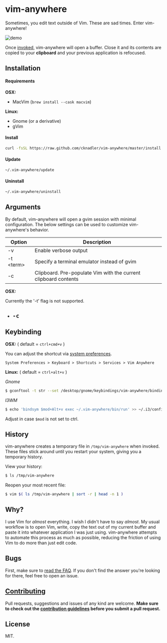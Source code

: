 # vim-anywhere

Sometimes, you edit text outside of Vim. These are sad times. Enter
vim-anywhere!

![demo](assets/demo.gif)

Once [invoked](#keybinding), vim-anywhere will open a buffer. Close it and its
contents are copied to your **clipboard** and your previous application is
refocused.

## Installation

#### Requirements

**OSX:**

-   MacVim (`brew install --cask macvim`)

**Linux:**

-   Gnome (or a derivative)
-   gVim

#### Install

```bash
curl -fsSL https://raw.github.com/cknadler/vim-anywhere/master/install | bash
```

#### Update

```bash
~/.vim-anywhere/update
```

#### Uninstall

```bash
~/.vim-anywhere/uninstall
```

## Arguments

By default, vim-anywhere will open a gvim session with minimal configuration. The below settings can be used to customize vim-anywhere's behavior.

| Option      | Description                                                     |
| ----------- | --------------------------------------------------------------- |
| -v          | Enable verbose output                                           |
| -t \<term\> | Specify a terminal emulator instead of gvim                     |
| -c          | Clipboard. Pre-populate Vim with the current clipboard contents |

**OSX:**

Currently the '-t' flag is not supported.

-   ## `-c`

## Keybinding

**OSX:** ( default = `ctrl+cmd+v` )

You can adjust the shortcut via [system preferences](assets/shortcut.png).

```
System Preferences > Keyboard > Shortcuts > Services > Vim Anywhere
```

**Linux:** ( default = `ctrl+alt+v` )

_Gnome_

```bash
$ gconftool -t str --set /desktop/gnome/keybindings/vim-anywhere/binding <custom binding>
```

_I3WM_

```bash
$ echo 'bindsym $mod+Alt+v exec ~/.vim-anywhere/bin/run' >> ~/.i3/config # remember to reload your config after
```

Adjust in case `$mod` is not set to ctrl.

## History

vim-anywhere creates a temporary file in `/tmp/vim-anywhere` when invoked. These
files stick around until you restart your system, giving you a temporary
history.

View your history:

```bash
$ ls /tmp/vim-anywhere
```

Reopen your most recent file:

```bash
$ vim $( ls /tmp/vim-anywhere | sort -r | head -n 1 )
```

## Why?

I use Vim for _almost_ everything. I wish I didn't have to say _almost_. My
usual workflow is to open Vim, write, copy the text out of my current buffer
and paste it into whatever application I was just using. vim-anywhere attempts
to automate this process as much as possible, reducing the friction of using
Vim to do more than just edit code.

## Bugs

First, make sure to [read the FAQ](FAQ.md). If you don't find the answer you're
looking for there, feel free to open an issue.

## [Contributing](CONTRIBUTING.md)

Pull requests, suggestions and issues of any kind are welcome. **Make sure
to check out the [contribution guidelines](CONTRIBUTING.md) before you submit a
pull request.**

## License

MIT.
